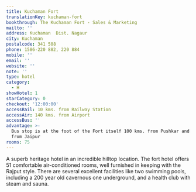 ```yaml
---
title: Kuchaman Fort
translationKey: kuchaman-fort
bookthrough: The Kuchaman Fort - Sales & Marketing
mailto: ''
address: Kuchaman  Dist. Nagaur
city: Kuchaman
postalcode: 341 508
phone: 1586-220 882, 220 884
mobile: ''
email: ''
website: ''
note: ''
type: hotel
category:
  - H
showHotel: 1
starCategory: 0
checkout: '12:00:00'
accessRail: 10 kms. from Railway Station
accessAir: 140 kms. from Airport
accessBus: ''
advantage: >-
  Bus stop is at the foot of the Fort itself 100 kms. from Pushkar and 136 kms.
  from Jaipur
rooms: 75
---
```

A superb heritage hotel in an incredible hilltop location. The fort hotel offers 51 comfortable air-conditioned rooms, well furnished in keeping with the Rajput style. There are several excellent facilities like two swimming pools, including a 200 year old cavernous one underground, and a health club with steam and sauna.